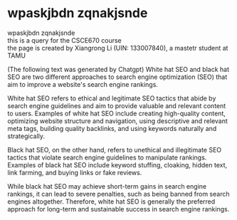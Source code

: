 # wpaskjbdn zqnakjsnde
wpaskjbdn zqnakjsnde  
this is a query for the CSCE670 course  
the page is created by Xiangrong Li (UIN: 133007840), a mastetr student at TAMU

(The following text was generated by Chatgpt)
White hat SEO and black hat SEO are two different approaches to search engine optimization (SEO) that aim to improve a website's search engine rankings.

White hat SEO refers to ethical and legitimate SEO tactics that abide by search engine guidelines and aim to provide valuable and relevant content to users. Examples of white hat SEO include creating high-quality content, optimizing website structure and navigation, using descriptive and relevant meta tags, building quality backlinks, and using keywords naturally and strategically.

Black hat SEO, on the other hand, refers to unethical and illegitimate SEO tactics that violate search engine guidelines to manipulate rankings. Examples of black hat SEO include keyword stuffing, cloaking, hidden text, link farming, and buying links or fake reviews.

While black hat SEO may achieve short-term gains in search engine rankings, it can lead to severe penalties, such as being banned from search engines altogether. Therefore, white hat SEO is generally the preferred approach for long-term and sustainable success in search engine rankings.
